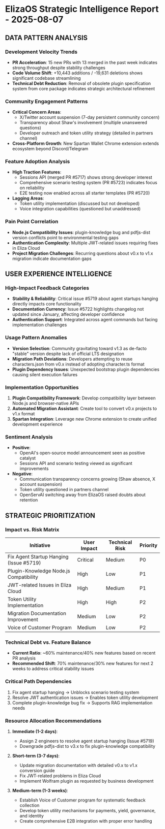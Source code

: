 # ElizaOS Strategic Intelligence Report - 2025-08-07

## DATA PATTERN ANALYSIS

### Development Velocity Trends
- **PR Acceleration**: 15 new PRs with 13 merged in the past week indicates strong throughput despite stability challenges
- **Code Volume Shift**: +10,443 additions / -19,631 deletions shows significant codebase streamlining
- **Technical Debt Reduction**: Removal of obsolete plugin specification system from core package indicates strategic architectural refinement

### Community Engagement Patterns
- **Critical Concern Areas**: 
  - X/Twitter account suspension (7-day persistent community concern)
  - Transparency about Shaw's involvement (multiple unanswered questions)
  - Developer outreach and token utility strategy (detailed in partners channel)
- **Cross-Platform Growth**: New Spartan Wallet Chrome extension extends ecosystem beyond Discord/Telegram

### Feature Adoption Analysis
- **High Traction Features**:
  - Sessions API (merged PR #5717) shows strong developer interest
  - Comprehensive scenario testing system (PR #5723) indicates focus on reliability
  - E2E testing now enabled across all starter templates (PR #5720)
- **Lagging Areas**: 
  - Token utility implementation (discussed but not developed)
  - Voice integration capabilities (questioned but unaddressed)

### Pain Point Correlation
- **Node.js Compatibility Issues**: plugin-knowledge bug and pdfjs-dist version conflicts point to environmental testing gaps
- **Authentication Complexity**: Multiple JWT-related issues requiring fixes in Eliza Cloud
- **Project Migration Challenges**: Recurring questions about v0.x to v1.x migration indicate documentation gaps

## USER EXPERIENCE INTELLIGENCE

### High-Impact Feedback Categories
- **Stability & Reliability**: Critical issue #5719 about agent startups hanging directly impacts core functionality
- **Documentation Currency**: Issue #5722 highlights changelog not updated since January, affecting developer confidence
- **Authentication Support**: Integrated across agent commands but facing implementation challenges

### Usage Pattern Anomalies
- **Version Selection**: Community gravitating toward v1.3 as de-facto "stable" version despite lack of official LTS designation
- **Migration Path Deviations**: Developers attempting to reuse characters.json from v0.x instead of adopting character.ts format
- **Plugin Dependency Issues**: Unexpected bootstrap plugin dependencies causing silent execution failures

### Implementation Opportunities
1. **Plugin Compatibility Framework**: Develop compatibility layer between Node.js and browser-native APIs
2. **Automated Migration Assistant**: Create tool to convert v0.x projects to v1.x format
3. **Spartan Integration**: Leverage new Chrome extension to create unified development experience

### Sentiment Analysis
- **Positive**: 
  - OpenAI's open-source model announcement seen as positive catalyst
  - Sessions API and scenario testing viewed as significant improvements
- **Negative**: 
  - Communication transparency concerns growing (Shaw absence, X account suspension)
  - Token utility questioned in partners channel
  - OpenServAI switching away from ElizaOS raised doubts about retention

## STRATEGIC PRIORITIZATION

### Impact vs. Risk Matrix
| Initiative | User Impact | Technical Risk | Priority |
|------------|-------------|----------------|----------|
| Fix Agent Startup Hanging (Issue #5719) | Critical | Medium | P0 |
| Plugin-Knowledge Node.js Compatibility | High | Low | P1 |
| JWT-related Issues in Eliza Cloud | High | Medium | P1 |
| Token Utility Implementation | High | High | P2 |
| Migration Documentation Improvement | Medium | Low | P2 |
| Voice of Customer Program | Medium | Low | P2 |

### Technical Debt vs. Feature Balance
- **Current Ratio**: ~60% maintenance/40% new features based on recent PR analysis
- **Recommended Shift**: 70% maintenance/30% new features for next 2 weeks to address critical stability issues

### Critical Path Dependencies
1. Fix agent startup hanging → Unblocks scenario testing system
2. Resolve JWT authentication issues → Enables token utility development
3. Complete plugin-knowledge bug fix → Supports RAG implementation needs

### Resource Allocation Recommendations
1. **Immediate (1-2 days)**: 
   - Assign 2 engineers to resolve agent startup hanging (Issue #5719)
   - Downgrade pdfjs-dist to v3.x to fix plugin-knowledge compatibility

2. **Short-term (3-7 days)**:
   - Update migration documentation with detailed v0.x to v1.x conversion guide
   - Fix JWT-related problems in Eliza Cloud
   - Implement Wolfram plugin as requested by business development

3. **Medium-term (1-3 weeks)**:
   - Establish Voice of Customer program for systematic feedback collection
   - Develop token utility mechanisms for payments, yield, governance, and identity
   - Create comprehensive E2B integration with proper error handling